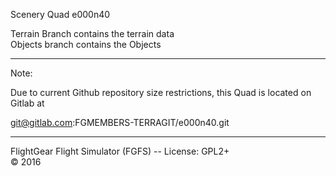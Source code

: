 Scenery Quad
e000n40
 
Terrain Branch contains the terrain data<br>
Objects branch contains the Objects

***

Note: 

Due to current Github repository size restrictions, this Quad is located on
Gitlab at 

git@gitlab.com:FGMEMBERS-TERRAGIT/e000n40.git

***
 
FlightGear Flight Simulator (FGFS) -- License: GPL2+<br>
:copyright: 2016
